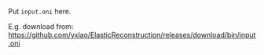 Put `input.oni` here.

E.g. download from:
https://github.com/yxlao/ElasticReconstruction/releases/download/bin/input.oni
